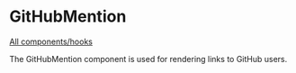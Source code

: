 # GitHubMention

[All components/hooks](../index.md)

The GitHubMention component is used for rendering links to GitHub users.
